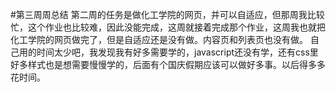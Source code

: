 #第三周周总结
第二周的任务是做化工学院的网页，并可以自适应，但那周我比较忙，这个作业也比较难，因此没能完成，这周就接着完成那个作业，这周我也就把化工学院的网页做完了，但是自适应还是没有做。内容页和列表页也没有做。
自己用的时间太少吧，我发现我有好多需要学的，javascript还没有学，还有css里好多样式也是想需要慢慢学的，后面有个国庆假期应该可以做好多事。以后得多多花时间。
